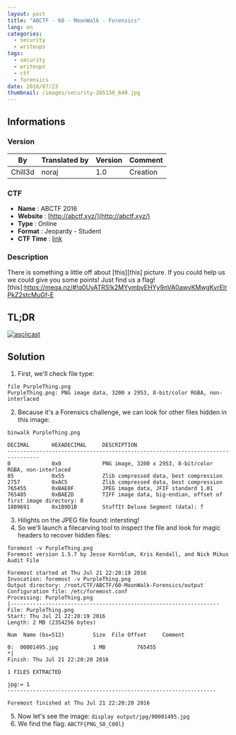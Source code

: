 ```yaml
---
layout: post
title: "ABCTF - 60 - MoonWalk - Forensics"
lang: en
categories:
  - security
  - writeups
tags:
  - security
  - writeups
  - ctf
  - forensics
date: 2016/07/23
thumbnail: /images/security-265130_640.jpg
---
```

## Informations

### Version

| By      | Translated by | Version | Comment
| ---     | ---           | ---     | ---
| Chill3d | noraj         | 1.0     | Creation

### CTF

- **Name** : ABCTF 2016
- **Website** : [http://abctf.xyz/](http://abctf.xyz/)
- **Type** : Online
- **Format** : Jeopardy - Student
- **CTF Time** : [link](https://ctftime.org/event/333)

### Description

There is something a little off about [this][this] picture. If you could help us we could give you some points! Just find us a flag!
[this]:https://mega.nz/#!q0UyATRS!k2MYymbvEHYy9nVA0awvKMwgKvrEIrPkZ2stcMuGf-E

## TL;DR

[![asciicast](https://asciinema.org/a/ey10oy210mavohq785cvw9m88.png)](https://asciinema.org/a/ey10oy210mavohq785cvw9m88)

## Solution

1. First, we'll check file type:
```
file PurpleThing.png
PurpleThing.png: PNG image data, 3200 x 2953, 8-bit/color RGBA, non-interlaced
```
2. Because it's a Forensics challenge, we can look for other files hidden in this image:
```
binwalk PurpleThing.png

DECIMAL       HEXADECIMAL     DESCRIPTION
--------------------------------------------------------------------------------
0             0x0             PNG image, 3200 x 2953, 8-bit/color RGBA, non-interlaced
85            0x55            Zlib compressed data, best compression
2757          0xAC5           Zlib compressed data, best compression
765455        0xBAE0F         JPEG image data, JFIF standard 1.01
765485        0xBAE2D         TIFF image data, big-endian, offset of first image directory: 8
1809691       0x1B9D1B        StuffIt Deluxe Segment (data): f
```
3. Hilights on the JPEG file found: intersting!
4. So we'll launch a filecarving tool to inspect the file and look for magic headers to recover hidden files:
```
foremost -v PurpleThing.png
Foremost version 1.5.7 by Jesse Kornblum, Kris Kendall, and Nick Mikus
Audit File

Foremost started at Thu Jul 21 22:20:19 2016
Invocation: foremost -v PurpleThing.png
Output directory: /root/CTF/ABCTF/60-MoonWalk-Forensics/output
Configuration file: /etc/foremost.conf
Processing: PurpleThing.png
|------------------------------------------------------------------
File: PurpleThing.png
Start: Thu Jul 21 22:20:19 2016
Length: 2 MB (2354256 bytes)

Num	 Name (bs=512)	       Size	 File Offset	 Comment

0:	00001495.jpg 	       1 MB 	     765455 	 
*|
Finish: Thu Jul 21 22:20:20 2016

1 FILES EXTRACTED

jpg:= 1
------------------------------------------------------------------

Foremost finished at Thu Jul 21 22:20:20 2016
```
5. Now let's see the image: `display output/jpg/00001495.jpg`
6. We find the flag: `ABCTF{PNG_S0_C00l}`
